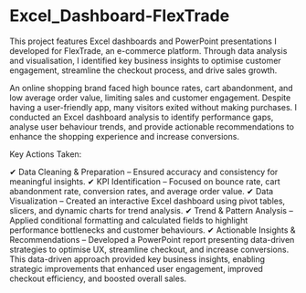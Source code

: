 # Excel_Dashboard-FlexTrade
This project features Excel dashboards and PowerPoint presentations I developed for FlexTrade, an e-commerce platform. Through data analysis and visualisation, I identified key business insights to optimise customer engagement, streamline the checkout process, and drive sales growth.

An online shopping brand faced high bounce rates, cart abandonment, and low average order value, limiting sales and customer engagement. Despite having a user-friendly app, many visitors exited without making purchases.
I conducted an Excel dashboard analysis to identify performance gaps, analyse user behaviour trends, and provide actionable recommendations to enhance the shopping experience and increase conversions.

Key Actions Taken:

✔ Data Cleaning & Preparation – Ensured accuracy and consistency for meaningful insights.
✔ KPI Identification – Focused on bounce rate, cart abandonment rate, conversion rates, and average order value.
✔ Data Visualization – Created an interactive Excel dashboard using pivot tables, slicers, and dynamic charts for trend analysis.
✔ Trend & Pattern Analysis – Applied conditional formatting and calculated fields to highlight performance bottlenecks and customer behaviours.
✔ Actionable Insights & Recommendations – Developed a PowerPoint report presenting data-driven strategies to optimise UX, streamline checkout, and increase conversions.
This data-driven approach provided key business insights, enabling strategic improvements that enhanced user engagement, improved checkout efficiency, and boosted overall sales. 


